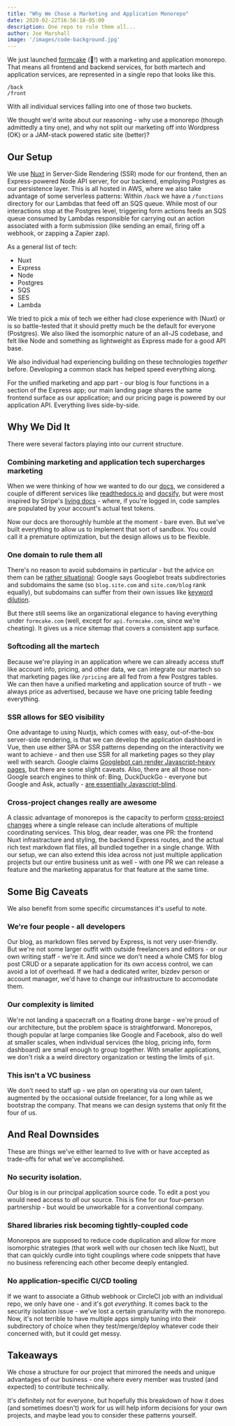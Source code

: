 ```yaml
---
title: "Why We Chose a Marketing and Application Monorepo"
date: 2020-02-22T16:56:18-05:00
description: One repo to rule them all...
author: Joe Marshall
image: '/images/code-background.jpg'
---
```


We just launched [formcake](https://formcake.com/blog/introducing-formcake) (🎉!) with a marketing and application monorepo. That means all frontend and backend services, for both martech and application services, are represented in a single repo that looks like this.

<pre><code class="lang-bash">/back
/front
</code></pre>

With all individual services falling into one of those two buckets.

We thought we'd write about our reasoning - why use a monorepo (though admittedly a tiny one), and why not split our marketing off into Wordpress (OK) or a JAM-stack powered static site (better)?

## Our Setup

We use [Nuxt](https://nuxtjs.org/) in Server-Side Rendering (SSR) mode for our frontend, then an Express-powered Node API server, for our backend, employing Postgres as our persistence layer. This is all hosted in AWS, where we also take advantage of some serverless patterns: Within `/back` we have a `/functions` directory for our Lambdas that feed off an SQS queue. While most of our interactions stop at the Postgres level, triggering form actions feeds an SQS queue consumed by Lambdas responsible for carrying out an action associated with a form submission (like sending an email, firing off a webhook, or zapping a Zapier zap).

As a general list of tech:
- Nuxt
- Express
- Node
- Postgres
- SQS
- SES
- Lambda

We tried to pick a mix of tech we either had close experience with (Nuxt) or is so battle-tested that it should pretty much be the default for everyone (Postgres). We also liked the isomorphic nature of an all-JS codebase, and felt like Node and something as lightweight as Express made for a good API base.

We also individual had experiencing building on these technologies *together* before. Developing a common stack has helped speed everything along.

For the unified marketing and app part - our blog is four functions in a section of the Express app; our main landing page shares the same frontend surface as our application; and our pricing page is powered by our application API. Everything lives side-by-side.

## Why We Did It
There were several factors playing into our current structure.

### Combining marketing and application tech supercharges marketing
When we were thinking of how we wanted to do our [docs](https://formcake.com/docs), we considered a couple of different services like [readthedocs.io](https://docs.readthedocs.io/en/stable/) and [docsify](https://docsify.js.org/#/), but were most inspired by Stripe's [living docs](https://stripe.com/docs) - where, if you're logged in, code samples are populated by your account's actual test tokens.

Now our docs are thoroughly humble at the moment - bare even. But we've built everything to allow us to implement that sort of sandbox. You could call it a premature optimization, but the design allows us to be flexible.

### One domain to rule them all
There's no reason to avoid subdomains in particular - but the advice on them can be [rather situational](https://www.seroundtable.com/seo-google-fight-subdomains-subdirectories-25126.html): Google says Googlebot treats subdirectories and subdomains the same (so `blog.site.com` and `site.com/blog` rank equally), but subdomains can suffer from their own issues like [keyword dilution](https://blog.cloudflare.com/subdomains-vs-subdirectories-best-practices-workers-part-1/).

But there still seems like an organizational elegance to having everything under `formcake.com` (well, except for `api.formcake.com`, since we're cheating). It gives us a nice sitemap that covers a consistent app surface.

### Softcoding all the martech
Because we're playing in an application where we can already access stuff like account info, pricing, and other data, we can integrate our martech so that marketing pages like `/pricing` are all fed from a few Postgres tables. We can then have a unified marketing and application source of truth - we always price as advertised, because we have one pricing table feeding everything.

### SSR allows for SEO visibility
One advantage to using Nuxtjs, which comes with easy, out-of-the-box server-side rendering, is that we can develop the application dashboard in Vue, then use either SPA or SSR patterns depending on the interactivity we want to achieve - and then use SSR for all marketing pages so they play well with search. Google claims [Googlebot can render Javascript-heavy pages](https://developers.google.com/search/docs/guides/javascript-seo-basics), but there are some slight caveats. Also, there are all those non-Google search engines to think of: Bing, DuckDuckGo - everyone but Google and Ask, actually - [are essentially Javascript-blind](https://www.deepcrawl.com/knowledge/white-papers/javascript-seo-guide/how-javascript-rendering-works/).

### Cross-project changes really are awesome
A classic advantage of monorepos is the capacity to perform [cross-project changes](https://danluu.com/monorepo/) where a single release can include alterations of multiple coordinating services. This blog, dear reader, was one PR: the frontend Nuxt infrastracture and styling, the backend Express routes, and the actual rich text markdown flat files, all bundled together in a single change. With our setup, we can also extend this idea across not just multiple application projects but our entire business unit as well - with one PR we can release a feature and the marketing apparatus for that feature at the same time. 

## Some Big Caveats
We also benefit from some specific circumstances it's useful to note.

### We're four people - all developers
Our blog, as markdown files served by Express, is not very user-friendly. But we're not some larger outfit with outside freelancers and editors - or our own writing staff - we're it. And since we don't need a whole CMS for blog post CRUD or a separate application for its own access control, we can avoid a lot of overhead. If we had a dedicated writer, bizdev person or account manager, we'd have to change our infrastructure to accomodate them.

### Our complexity is limited
We're not landing a spacecraft on a floating drone barge - we're proud of our architecture, but the problem space is straightforward. Monorepos, though popular at large companies like Google and Facebook, also do well at smaller scales, when individual services (the blog, pricing info, form dashboard) are small enough to group together. With smaller applications, we don't risk a  a weird directory organization or testing the limits of `git`. 

### This isn't a VC business
We don't need to staff up - we plan on operating via our own talent, augmented by the occasional outside freelancer, for a long while as we bootstrap the company. That means we can design systems that only fit the four of us.

## And Real Downsides
These are things we've either learned to live with or have accepted as trade-offs for what we've accomplished.

### No security isolation.
Our blog is in our principal application source code. To edit a post you would need access to _all_ our source. This is fine for our four-person partnership - but would be unworkable for a conventional company.

### Shared libraries risk becoming tightly-coupled code
Monorepos are supposed to reduce code duplication and allow for more isomorphic strategies (that work well with our chosen tech like Nuxt), but that can quickly curdle into tight couplings where code snippets that have no business referencing each other become deeply entangled.

### No application-specific CI/CD tooling
If we want to associate a Github webhook or CircleCI job with an individual repo, we only have one - and it's got *everything*. It comes back to the security isolation issue - we've lost a certain granularity with the monorepo. Now, it's not terrible to have multiple apps simply tuning into their subdirectory of choice when they test/merge/deploy whatever code their concerned with, but it could get messy.

## Takeaways
We chose a structure for our project that mirrored the needs and unique advantages of our business - one where every member was trusted (and expected) to contribute technically.

It's definitely not for everyone, but hopefully this breakdown of how it does (and sometimes doesn't) work for us will help inform decisions for your own projects, and maybe lead you to consider these patterns yourself.
